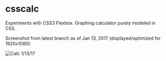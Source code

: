 # csscalc
Experiments with CSS3 Flexbox. Graphing calculator purely modeled in CSS.

Screenshot from latest branch as of Jan 13, 2017 (displayed/optimized for 1920x1080):

![Calc 1/13/17](http://i.imgur.com/ifmNUdu.jpg)

